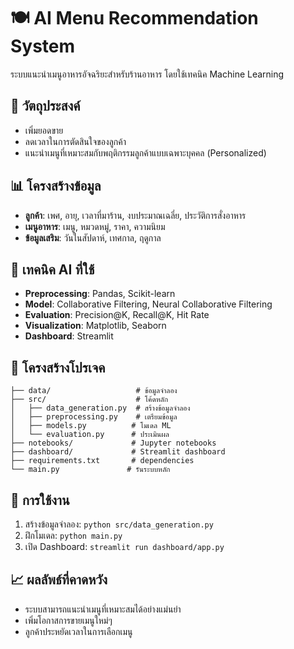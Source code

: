 # 🍽️ AI Menu Recommendation System

ระบบแนะนำเมนูอาหารอัจฉริยะสำหรับร้านอาหาร โดยใช้เทคนิค Machine Learning 

## 🎯 วัตถุประสงค์
- เพิ่มยอดขาย
- ลดเวลาในการตัดสินใจของลูกค้า  
- แนะนำเมนูที่เหมาะสมกับพฤติกรรมลูกค้าแบบเฉพาะบุคคล (Personalized)

## 📊 โครงสร้างข้อมูล
- **ลูกค้า**: เพศ, อายุ, เวลาที่มาร้าน, งบประมาณเฉลี่ย, ประวัติการสั่งอาหาร
- **เมนูอาหาร**: เมนู, หมวดหมู่, ราคา, ความนิยม
- **ข้อมูลเสริม**: วันในสัปดาห์, เทศกาล, ฤดูกาล

## 🧠 เทคนิค AI ที่ใช้
- **Preprocessing**: Pandas, Scikit-learn
- **Model**: Collaborative Filtering, Neural Collaborative Filtering
- **Evaluation**: Precision@K, Recall@K, Hit Rate
- **Visualization**: Matplotlib, Seaborn
- **Dashboard**: Streamlit

## 📁 โครงสร้างโปรเจค
```
├── data/                   # ข้อมูลจำลอง
├── src/                    # โค้ดหลัก
│   ├── data_generation.py  # สร้างข้อมูลจำลอง
│   ├── preprocessing.py    # เตรียมข้อมูล
│   ├── models.py          # โมเดล ML
│   └── evaluation.py      # ประเมินผล
├── notebooks/             # Jupyter notebooks
├── dashboard/             # Streamlit dashboard
├── requirements.txt       # dependencies
└── main.py               # รันระบบหลัก
```

## 🚀 การใช้งาน
1. สร้างข้อมูลจำลอง: `python src/data_generation.py`
2. ฝึกโมเดล: `python main.py`
3. เปิด Dashboard: `streamlit run dashboard/app.py`

## 📈 ผลลัพธ์ที่คาดหวัง
- ระบบสามารถแนะนำเมนูที่เหมาะสมได้อย่างแม่นยำ
- เพิ่มโอกาสการขายเมนูใหม่ๆ
- ลูกค้าประหยัดเวลาในการเลือกเมนู

